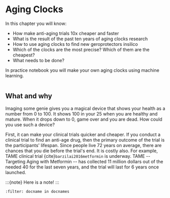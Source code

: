 # Aging Clocks

In this chapter you will know:
- How make anti-aging trials 10x cheaper and faster
- What is the result of the past ten years of aging clocks research
- How to use aging clocks to find new geroprotectors insilico
- Which of the clocks are the most precise? Which of them are the cheapest?
- What needs to be done?

In practice notebook you will make your own aging clocks using machine learning.

```{contents}
```

## What and why

Imaging some genie gives you a magical device that shows your health as a number from 0 to 100. It shows 100 in your 25 when you are healthy and mature. When it drops down to 0, game over and you are dead. How could you use such a device?

First, it can make your clinical trials quicker and cheaper. If you conduct a clinical trial to find an anti-age drug, then the primary outcome of the trial is the participants' lifespan. Since people live 72 years on average, there are chances that you die before the trial's end. It is costly also. For example, TAME clinical trial {cite}`barzilai2016metformin` is underway. TAME -- Targeting Aging with Metformin -- has collected 11 million dollars out of the needed 40 for the last seven years, and the trial will last for 6 years once launched.  

:::{note}
Here is a note!
:::

```{bibliography}
:filter: docname in docnames
```